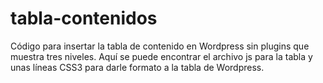 # tabla-contenidos
Código para insertar la tabla de contenido en Wordpress sin plugins que muestra tres niveles. Aquí se puede encontrar el archivo js para la tabla y unas líneas CSS3 para darle formato a la tabla de Wordpress.

